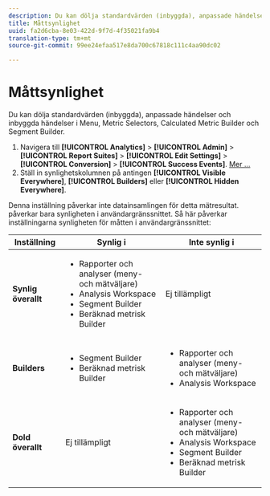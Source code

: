 ```yaml
---
description: Du kan dölja standardvärden (inbyggda), anpassade händelser och inbyggda händelser i Menu, Metric Selectors, Calculated Metric Builder och Segment Builder.
title: Måttsynlighet
uuid: fa2d6cba-8e03-422d-9f7d-4f35021fa9b4
translation-type: tm+mt
source-git-commit: 99ee24efaa517e8da700c67818c111c4aa90dc02

---
```



# Måttsynlighet

Du kan dölja standardvärden (inbyggda), anpassade händelser och inbyggda händelser i Menu, Metric Selectors, Calculated Metric Builder och Segment Builder.

1. Navigera till **[!UICONTROL Analytics]** > **[!UICONTROL Admin]** > **[!UICONTROL Report Suites]** > **[!UICONTROL Edit Settings]** > **[!UICONTROL Conversion]** > **[!UICONTROL Success Events]**. [Mer ...](/help/admin/admin/c-success-events/t-success-events.md)
1. Ställ in synlighetskolumnen på antingen **[!UICONTROL Visible Everywhere]**, **[!UICONTROL Builders]** eller **[!UICONTROL Hidden Everywhere]**.

Denna inställning påverkar inte datainsamlingen för detta mätresultat. påverkar bara synligheten i användargränssnittet. Så här påverkar inställningarna synligheten för måtten i användargränssnittet:

<table id="table_26814F83F39C47D08361365E2658D249"> 
 <thead> 
  <tr> 
   <th colname="col1" class="entry"> Inställning </th> 
   <th colname="col2" class="entry"> Synlig i </th> 
   <th colname="col3" class="entry"> Inte synlig i </th> 
  </tr> 
 </thead>
 <tbody> 
  <tr> 
   <td colname="col1"> <b>Synlig överallt</b> </td> 
   <td colname="col2"> 
    <ul id="ul_2CCF931F462D48E3B06AE246A1A3AD91"> 
     <li id="li_C2889DBECE6D488C94B118FA33CD3988">Rapporter och analyser (meny- och mätväljare) </li> 
     <li id="li_EB7D70B1BAC840A6A32B56A1DD8F8D55">Analysis Workspace </li> 
     <li id="li_0C550B8F99C94620999331BBA1F3659C">Segment Builder </li> 
     <li id="li_E2663CFA5F8541C39CE9A18173A074AC">Beräknad metrisk Builder </li> 
    </ul> </td> 
   <td colname="col3"> Ej tillämpligt </td> 
  </tr> 
  <tr> 
   <td colname="col1"> <b>Builders</b> </td> 
   <td colname="col2"> 
    <ul id="ul_33E40D88D3B44CCDBA8DE6EA53794C6D"> 
     <li id="li_D72D1EB1A6164657A68AC5BDE4749BA2">Segment Builder </li> 
     <li id="li_9644DE132891444E8C98C8ADD5B17FBA">Beräknad metrisk Builder </li> 
    </ul> </td> 
   <td colname="col3"> 
    <ul id="ul_C21BB852A6E94BF288DA237772538F96"> 
     <li id="li_499402E46BD243588B0E437928734222">Rapporter och analyser (meny- och mätväljare) </li> 
     <li id="li_844967A5C7204ABE964E6DD5789E582E">Analysis Workspace </li> 
    </ul> </td> 
  </tr> 
  <tr> 
   <td colname="col1"> <b>Dold överallt</b> </td> 
   <td colname="col2"> Ej tillämpligt </td> 
   <td colname="col3"> 
    <ul id="ul_CB9780D567BD4DBA90C092DDA892BF41"> 
     <li id="li_CF90047F78FD4BB28E90E95B9B367445">Rapporter och analyser (meny- och mätväljare) </li> 
     <li id="li_9B41995CA7F3437485BAFF08A422FBFE">Analysis Workspace </li> 
     <li id="li_B4C8C6A35AB44E83B140F2C8073EEE17">Segment Builder </li> 
     <li id="li_35F3A8DD8F8C4770AEFBD68575DFAE62">Beräknad metrisk Builder </li> 
    </ul> </td> 
  </tr> 
 </tbody> 
</table>

